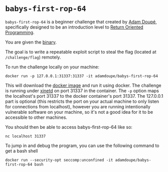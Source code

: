 # `babys-first-rop-64` 

`babys-first-rop-64` is a beginner challenge that created by
[Adam Doupé][adamd-homepage], specifically designed to be an
introduction level to [Return Oriented Programming][rop].

You are given the [binary][binary].

The goal is to write a repeatable exploit script to steal the flag
(located at `/challenge/flag`) remotely.

To run the challenge locally on your machine:

	docker run -p 127.0.0.1:31337:31337 -it adamdoupe/babys-first-rop-64

This will download the [docker image][docker-container] and run it
using docker. The challenge is running under [xinetd][xinetd-man] on
port 31337 in the container. The `-p` option maps the localhost's port
31337 to the docker container's port 31337. The 127.0.0.1 part is
optional (this restricts the port on your actual machine to only
listen for connections from localhost), however you are running
intentionally vulnerable software on your machine, so it's not a good
idea for it to be accessible to other machines.

You should then be able to access babys-first-rop-64 like so:

	nc localhost 31337

To jump in and debug the program, you can use the following command
to get a bash shell

	docker run --security-opt seccomp:unconfined -it adamdoupe/babys-first-rop-64 bash

[pctf-2017]: https://ctftime.org/event/439
[binary]: babys-first-rop-64
[docker-container]: https://hub.docker.com/r/adamdoupe/babys-first-rop-64/
[xinetd-man]: https://linux.die.net/man/8/xinetd
[adamd-homepage]: http://adamdoupe.com
[rop]: https://en.wikipedia.org/wiki/Return-oriented_programming
